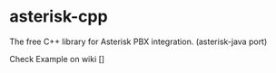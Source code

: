 asterisk-cpp
============

The free C++ library for Asterisk PBX integration. (asterisk-java port)

Check Example on wiki []
